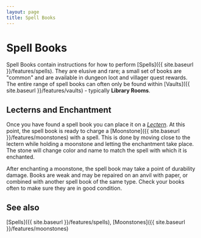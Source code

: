 ```yaml
---
layout: page
title: Spell Books
---
```


# Spell Books

Spell Books contain instructions for how to perform [Spells]({{ site.baseurl }}/features/spells). They are elusive and rare; a small set of books are "common" and are available in dungeon loot and villager quest rewards. The entire range of spell books can often only be found within [Vaults]({{ site.baseurl }}/features/vaults) - typically **Library Rooms**.

## Lecterns and Enchantment

Once you have found a spell book you can place it on a *[Lectern](https://minecraft.gamepedia.com/Lectern)*. At this point, the spell book is ready to charge a [Moonstone]({{ site.baseurl }}/features/moonstones) with a spell. This is done by moving close to the lectern while holding a moonstone and letting the enchantment take place. The stone will change color and name to match the spell with which it is enchanted.

After enchanting a moonstone, the spell book may take a point of durability damage. Books are weak and may be repaired on an anvil with paper, or combined with another spell book of the same type. Check your books often to make sure they are in good condition.

## See also

[Spells]({{ site.baseurl }}/features/spells), [Moonstones]({{ site.baseurl }}/features/moonstones)